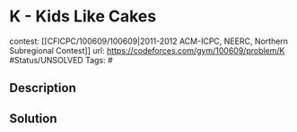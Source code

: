 # K - Kids Like Cakes

contest: [[CFICPC/100609/100609|2011-2012 ACM-ICPC, NEERC, Northern Subregional Contest]]
url: https://codeforces.com/gym/100609/problem/K
#Status/UNSOLVED
Tags: #

## Description

## Solution

